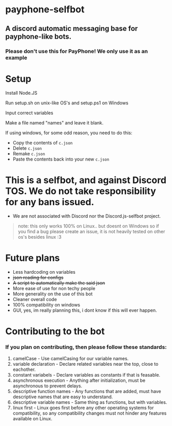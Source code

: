 # payphone-selfbot
## A discord automatic messaging base for payphone-like bots.
### Please don't use this for PayPhone! We only use it as an example

# Setup
Install Node.JS

Run setup.sh on unix-like OS's and setup.ps1 on Windows

Input correct variables

Make a file named "names" and leave it blank.

If using windows, for some odd reason, you need to do this:
- Copy the contents of ``c.json``
- Delete ``c.json``
- Remake ``c.json``
- Paste the contents back into your new ``c.json``

# This is a selfbot, and against Discord TOS. We do not take responsibility for any bans issued.
- We are not associated with Discord nor the Discord.js-selfbot project.


>note: this only works 100% on Linux.. but doesnt on Windows so if you find a bug please create an issue, it is not heavily tested on other os's besides linux :3

# Future plans
- Less hardcoding on variables
- ~~json reading for configs~~
- ~~A script to automatically make the said json~~
- More ease of use for non techy people
- More generality on the use of this bot
- Cleaner overall code
- 100% compatibility on windows
- GUI, yes, im really planning this, i dont know if this will ever happen.

# Contributing to the bot
### If you plan on contributing, then please follow these standards:

1. camelCase - Use camelCasing for our variable names.
2. variable declaration - Declare related variables near the top, close to eachother.
3. constant variabels - Declare variables as constants if that is feasable.
4. asynchronous execution - Anything after initialization, must be asynchronous to prevent delays.
5. descriptive function names - Any functions that are added, must have descriptive names that are easy to understand.
6. descriptive variable names - Same thing as functions, but with variables.
7. linux first - Linux goes first before any other operating systems for compatibility, so any compatibility changes must not hinder any features available on Linux.
